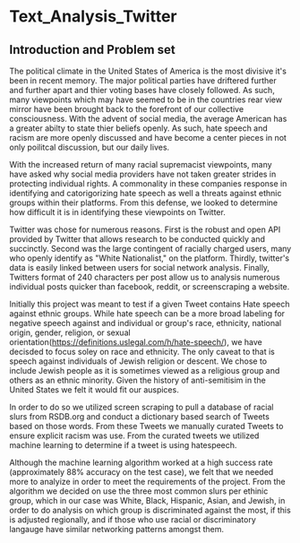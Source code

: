 # Text_Analysis_Twitter

## Introduction and Problem set

  The political climate in the United States of America is the most divisive it's been in recent memory. The major political parties have driftered further and further apart and thier voting bases have closely followed. As such, many viewpoints which may have seemed to be in the countries rear view mirror have been brought back to the forefront of our collective consciousness. With the advent of social media, the average American has a greater abilty to state thier beliefs openly. As such, hate speech and racism are more openly discussed and have become a center pieces in not only poilitcal discussion, but our daily lives. 
  
  With the increased return of many racial supremacist viewpoints, many have asked why social media providers have not taken greater strides in protecting individual rights. A commonality in these companies response in identifying and catorigorizing hate speech as well a threats against ethnic groups within their platforms. From this defense, we looked to determine how difficult it is in identifying these viewpoints on Twitter.
  
  Twitter was chose for numerous reasons. First is the robust and open API provided by Twitter that allows research to be conducted quickly and succinctly. Second was the large contingent of racially charged users, many who openly identify as "White Nationalist," on the platform. Thirdly, twitter's data is easily linked between users for social network analysis. Finally, Twitters format of 240 characters per post allow us to analysis numerous individual posts quicker than facebook, reddit, or screenscraping a website. 
  
  Initially this project was meant to test if a given Tweet contains Hate speech against ethnic groups. While hate speech can be a more broad labeling for negative speech against and individual or group's race, ethnicity, national origin, gender, religion, or sexual orientation(https://definitions.uslegal.com/h/hate-speech/), we have decisded to focus soley on race and ethnicity. The only caveat to that is speech against individuals of Jewish religion or descent. We chose to include Jewish people as it is sometimes viewed as a religious group and others as an ethnic minority. Given the history of anti-semitisim in the United States we felt it would fit our auspices.
  
  In order to do so we utilized screen scraping to pull a database of racial slurs from RSDB.org and conduct a dictionary based search of Tweets based on those words. From these Tweets we manually curated Tweets to ensure explicit racism was use. From the curated tweets we utilized machine learning to determine if a tweet is using hatespeech. 

  Although the machine learning algorithm worked at a high success rate (approximately 88% accuracy on the test case), we felt that we needed more to analyize in order to meet the requirements of the project. From the algorithm we decided on use the three most common slurs per ethinic group, which in our case was White, Black, Hispanic, Asian, and Jewish, in order to do analysis on which group is discriminated against the most, if this is adjusted regionally, and if those who use racial or discriminatory langauge have similar networking patterns amongst them.
